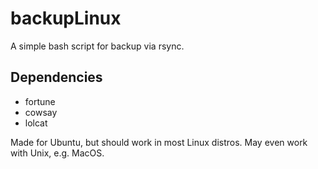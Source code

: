 # backupLinux
A simple bash script for backup via rsync.

## Dependencies

* fortune
* cowsay
* lolcat

Made for Ubuntu, but should work in most Linux distros. May even work with Unix, e.g. MacOS.

